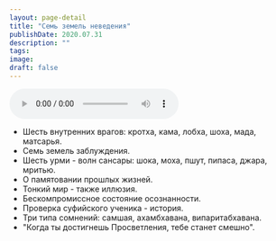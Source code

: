 ```yaml
---
layout: page-detail
title: "Семь земель неведения"
publishDate: 2020.07.31
description: ""
tags:
image:
draft: false
---
```


<audio title="2020.07.31 - Семь земель неведения.mp3" src="/upload/iblock/37a/37ac5eaada971e7cca8a31ff8528d8d0.mp3" controls=""></audio>

* Шесть внутренних врагов: кротха, кама, лобха, шоха, мада, матсарья.
* Семь земель заблуждения.
* Шесть урми - волн сансары: шока, моха, пшут, пипаса, джара, мритью.
* О памятовании прошлых жизней.
* Тонкий мир - также иллюзия.
* Бескомпромиссное состояние осознанности.
* Проверка суфийского ученика - история.
* Три типа сомнений: самшая, ахамбхавана, випаритабхавана.
* "Когда ты достигнешь Просветления, тебе станет смешно".

  
